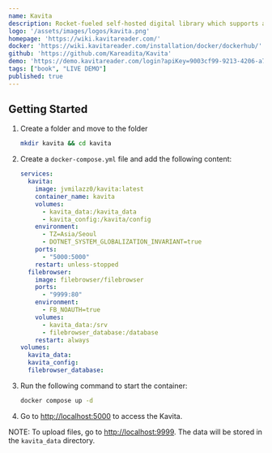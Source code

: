```yaml
---
name: Kavita
description: Rocket-fueled self-hosted digital library which supports a vast array of file formats
logo: '/assets/images/logos/kavita.png'
homepage: 'https://wiki.kavitareader.com/'
docker: 'https://wiki.kavitareader.com/installation/docker/dockerhub/'
github: 'https://github.com/Kareadita/Kavita'
demo: 'https://demo.kavitareader.com/login?apiKey=9003cf99-9213-4206-a787-af2fe4cc5f1f'
tags: ["book", "LIVE DEMO"]
published: true
---
```


## Getting Started

1. Create a folder and move to the folder
    ```bash
    mkdir kavita && cd kavita
    ```
2. Create a `docker-compose.yml` file and add the following content:
    ```yaml [docker-compose.yml]
    services:
      kavita:
        image: jvmilazz0/kavita:latest
        container_name: kavita
        volumes:
          - kavita_data:/kavita_data
          - kavita_config:/kavita/config
        environment:
          - TZ=Asia/Seoul
          - DOTNET_SYSTEM_GLOBALIZATION_INVARIANT=true
        ports:
          - "5000:5000"
        restart: unless-stopped
      filebrowser:
        image: filebrowser/filebrowser
        ports:
          - "9999:80"
        environment:
          - FB_NOAUTH=true
        volumes:
          - kavita_data:/srv
          - filebrowser_database:/database
        restart: always
    volumes:
      kavita_data:
      kavita_config:
      filebrowser_database:
    ```
3. Run the following command to start the container:
    ```bash
    docker compose up -d
    ```
4. Go to [http://localhost:5000](http://localhost:5000) to access the Kavita.

NOTE: To upload files, go to [http://localhost:9999](http://localhost:9999). The data will be stored in the `kavita_data` directory.